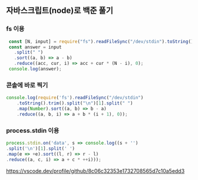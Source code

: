 ## 자바스크립트(node)로 백준 풀기
### fs 이용

```javascript
 const [N, input] = require("fs").readFileSync("/dev/stdin").toString().split("\n");
 const answer = input
   .split(" ")
   .sort((a, b) => a - b)
   .reduce((acc, cur, i) => acc + cur * (N - i), 0);
 console.log(answer);
```

 ### 콘솔에 바로 찍기

 ```javascript
 console.log(require('fs').readFileSync("/dev/stdin")
     .toString().trim().split("\n")[1].split(" ")
     .map(Number).sort((a, b) => b - a)
     .reduce((a, b, i) => a + b * (i + 1), 0));
 ```

### process.stdin 이용

 ```javascript
 process.stdin.on('data', s => console.log((s + '')
 .split('\n')[1].split(' ')
 .map(e => +e).sort((l, r) => r - l)
 .reduce((a, c, i) => a + c * ++i)));
 ```

 https://vscode.dev/profile/github/8c06c32353e1732708565d7c10a5edd3